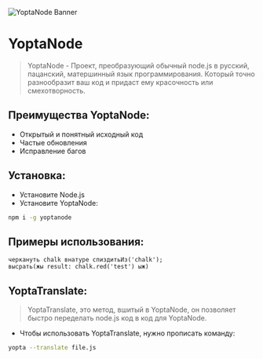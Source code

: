 ![YoptaNode Banner](https://media.discordapp.net/attachments/692183914197811204/1115035223407726712/177_20230605005122.png)

# YoptaNode

> YoptaNode - Проект, преобразующий обычный node.js в русский, пацанский, матершинный язык программирования. Который точно разнообразит ваш код и придаст ему красочность или смехотворность.

## Преимущества YoptaNode:

* Открытый и понятный исходный код
* Частые обновления
* Исправление багов

## Установка:
+ Установите Node.js
+ Установите YoptaNode:
```bash
npm i -g yoptanode
```

## Примеры использования: 
```
черкануть chalk внатуре спиздитьИз('chalk');
высрать(жы result: chalk.red('test') ыж)
```

## YoptaTranslate:
> YoptaTranslate, это метод, вшитый в YoptaNode, он позволяет быстро переделать node.js код в код для YoptaNode.
 
- Чтобы использовать YoptaTranslate, нужно прописать команду:
```bash
yopta --translate file.js
```
